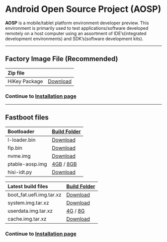 # Android Open Source Project (AOSP)

**AOSP** is a mobile/tablet platform environment developer preview. This environment is primarily used to test applications/software developed remotely on a host computer using an assortment of IDE’s(integrated development environments) and SDK’s(software development kits).

***

## Factory Image File (Recommended)

|   Zip file                                        |                                                                              |
|:--------------------------------------------------|:-----------------------------------------------------------------------------|
|   HiKey Package                                   | [Download](https://developers.google.com/android/nexus/images-preview#hikey) |


### Continue to [Installation page](../Installation/README.md)

***

## Fastboot files
  
|   Bootloader      |   [Build Folder](http://builds.96boards.org/releases/reference-platform/debian/hikey/16.06/bootloader/)    |
|:------------------|:---------------------------------------------------------------------------------------------------------|
| l-loader.bin      | [Download](http://builds.96boards.org/releases/reference-platform/debian/hikey/16.06/bootloader/l-loader.bin)                |
| fip.bin           | [Download](http://builds.96boards.org/releases/reference-platform/debian/hikey/16.06/bootloader/fip.bin)                     | 
| nvme.img          | [Download](http://builds.96boards.org/releases/reference-platform/debian/hikey/16.06/bootloader/nvme.img)                    | 
| ptable-aosp.img   | [4GB](http://builds.96boards.org/releases/reference-platform/debian/hikey/16.06/bootloader/ptable-aosp-4g.img) / [8GB](http://builds.96boards.org/releases/reference-platform/debian/hikey/16.06/bootloader/ptable-aosp-8g.img)                                     | 
| hisi-idt.py       | [Download](http://builds.96boards.org/releases/reference-platform/debian/hikey/16.06/bootloader/hisi-idt.py)                 | 
 
 
|   Latest build files    |    [Build Folder](http://builds.96boards.org/releases/hikey/linaro/aosp/latest/)                  |
|:------------------------|:--------------------------------------------------------------------------------------------------|
|boot_fat.uefi.img.tar.xz | [Download](http://builds.96boards.org/releases/hikey/linaro/aosp/latest/boot_fat.uefi.img.tar.xz) |
|system.img.tar.xz        | [Download](http://builds.96boards.org/releases/hikey/linaro/aosp/latest/system.img.tar.xz)        |
|userdata.img.tar.xz      | [4G](http://builds.96boards.org/releases/hikey/linaro/aosp/latest/userdata-4gb.img.tar.xz) / [8G](http://builds.96boards.org/releases/hikey/linaro/aosp/latest/userdata-8gb.img.tar.xz)                                    |
|cache.img.tar.xz         | [Download](http://builds.96boards.org/releases/hikey/linaro/aosp/latest/cache.img.tar.xz)         |

### Continue to [Installation page](../Installation/README.md)
